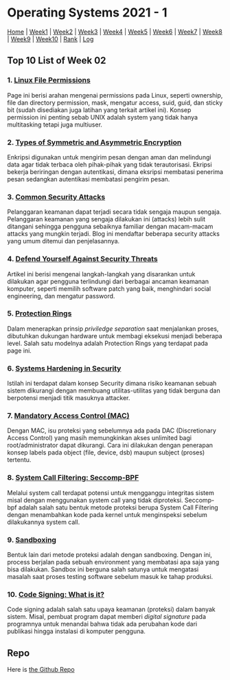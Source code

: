 
# Operating Systems 2021 - 1

[Home](../os211/) | 
[Week1](w01) | 
[Week2](w02) | 
[Week3](w03) | 
[Week4](w04) | 
[Week5](w05) | 
[Week6](w06) | 
[Week7](w07) | 
[Week8](w08) | 
[Week9](w09) | 
[Week10](w10) | 
[Rank](../os211/TXT/myrank.txt) | 
[Log](../os211/TXT/mylog.txt)

## Top 10 List of Week 02

### 1. [Linux File Permissions](https://devconnected.com/linux-file-permissions-complete-guide/#Modifying_permissions_using_the_decimal_form)  
Page ini berisi arahan mengenai permissions pada Linux, seperti ownership, file dan directory permission, mask, mengatur access, suid, guid, dan sticky bit (sudah disediakan juga latihan yang terkait artikel ini). Konsep permission ini penting sebab UNIX adalah system yang tidak hanya multitasking tetapi juga multiuser.


### 2. [Types of Symmetric and Asymmetric Encryption](https://preyproject.com/blog/en/types-of-encryption-symmetric-or-asymmetric-rsa-or-aes/)  
Enkripsi digunakan untuk mengirim pesan dengan aman dan melindungi data agar tidak terbaca oleh pihak-pihak yang tidak terautorisasi. Ekripsi bekerja beriringan dengan autentikasi, dimana eksripsi membatasi penerima pesan sedangkan autentikasi membatasi pengirim pesan.

### 3. [Common Security Attacks](https://phoenixnap.com/blog/cyber-security-attack-types)  
Pelanggaran keamanan dapat terjadi secara tidak sengaja maupun sengaja. Pelanggaran keamanan yang sengaja dilakukan ini (attacks) lebih sulit ditangani sehingga pengguna sebaiknya familiar dengan macam-macam attacks yang mungkin terjadi. Blog ini mendaftar beberapa security attacks yang umum ditemui dan penjelasannya.

### 4. [Defend Yourself Against Security Threats](https://www.csoonline.com/article/3253331/the-two-most-important-ways-to-defend-against-security-threats.html)  
Artikel ini berisi mengenai langkah-langkah yang disarankan untuk dilakukan agar pengguna terlindungi dari berbagai ancaman keamanan komputer, seperti memilih software patch yang baik, menghindari social engineering, dan mengatur password.

### 5. [Protection Rings](https://www.futurelearn.com/info/courses/computer-systems/0/steps/53514)  
Dalam menerapkan prinsip *priviledge separation* saat menjalankan proses, dibutuhkan dukungan hardware untuk membagi eksekusi menjadi beberapa level. Salah satu modelnya adalah Protection Rings yang terdapat pada page ini.

### 6. [Systems Hardening in Security](https://www.beyondtrust.com/resources/glossary/systems-hardening)  
Istilah ini terdapat dalam konsep Security dimana risiko keamanan sebuah sistem dikurangi dengan membuang utilitas-utilitas yang tidak berguna dan berpotensi menjadi titik masuknya attacker.

### 7. [Mandatory Access Control (MAC)](https://www.ionos.com/digitalguide/server/security/what-is-mandatory-access-control-mac/)  
Dengan MAC, isu proteksi yang sebelumnya ada pada DAC (Discretionary Access Control) yang masih memungkinkan akses unlimited bagi root/administrator dapat dikurangi. Cara ini dilakukan dengan penerapan konsep labels pada object (file, device, dsb) maupun subject (proses) tertentu.

### 8. [System Call Filtering: Seccomp-BPF](https://www.kernel.org/doc/html/v4.16/userspace-api/seccomp_filter.html)  
Melalui system call terdapat potensi untuk mengganggu integritas sistem misal dengan menggunakan system call yang tidak diproteksi. Seccomp-bpf adalah salah satu bentuk metode proteksi berupa System Call Filtering dengan menambahkan kode pada kernel untuk menginspeksi sebelum dilakukannya system call. 

### 9. [Sandboxing](https://searchsecurity.techtarget.com/definition/sandbox)  
Bentuk lain dari metode proteksi adalah dengan sandboxing. Dengan ini, process berjalan pada sebuah environment yang membatasi apa saja yang bisa dilakukan. Sandbox ini berguna salah satunya untuk mengatasi masalah saat proses testing software sebelum masuk ke tahap produksi.

### 10. [Code Signing: What is it?](https://www.venafi.com/education-center/code-signing/what-is-code-signing)  
Code signing adalah salah satu upaya keamanan (proteksi) dalam banyak sistem. Misal, pembuat program dapat memberi *digital signature* pada programnya untuk menandai bahwa tidak ada perubahan kode dari publikasi hingga instalasi di komputer pengguna. 

## Repo
Here is [the Github Repo](https://github.com/ni-tami/os211)
